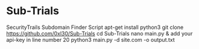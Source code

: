 # Sub-Trials
SecurityTrails Subdomain Finder Script
apt-get install python3
git clone https://github.com/0xl30/Sub-Trials
cd Sub-Trials
nano main.py & add your api-key in line number 20
python3 main.py -d site.com -o output.txt
